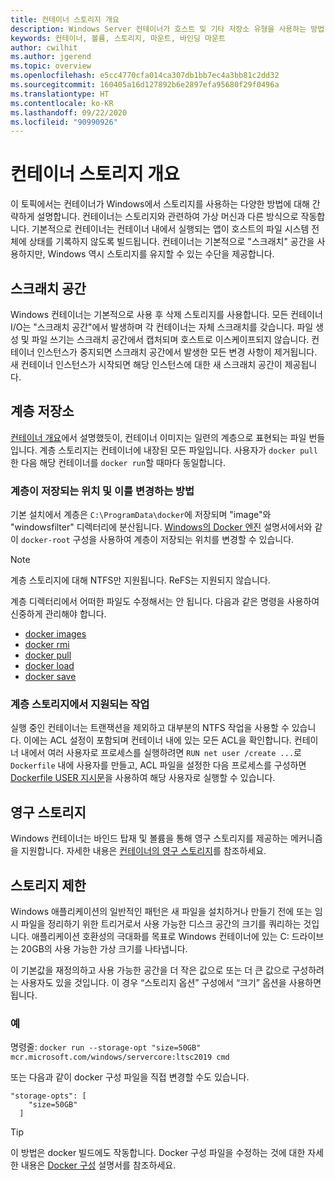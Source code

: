 ```yaml
---
title: 컨테이너 스토리지 개요
description: Windows Server 컨테이너가 호스트 및 기타 저장소 유형을 사용하는 방법
keywords: 컨테이너, 볼륨, 스토리지, 마운트, 바인딩 마운트
author: cwilhit
ms.author: jgerend
ms.topic: overview
ms.openlocfilehash: e5cc4770cfa014ca307db1bb7ec4a3bb81c2dd32
ms.sourcegitcommit: 160405a16d127892b6e2897efa95680f29f0496a
ms.translationtype: HT
ms.contentlocale: ko-KR
ms.lasthandoff: 09/22/2020
ms.locfileid: "90990926"
---
```

# <a name="container-storage-overview"></a>컨테이너 스토리지 개요

<!-- Great diagram would be great! -->

이 토픽에서는 컨테이너가 Windows에서 스토리지를 사용하는 다양한 방법에 대해 간략하게 설명합니다. 컨테이너는 스토리지와 관련하여 가상 머신과 다른 방식으로 작동합니다. 기본적으로 컨테이너는 컨테이너 내에서 실행되는 앱이 호스트의 파일 시스템 전체에 상태를 기록하지 않도록 빌드됩니다. 컨테이너는 기본적으로 "스크래치" 공간을 사용하지만, Windows 역시 스토리지를 유지할 수 있는 수단을 제공합니다.

## <a name="scratch-space"></a>스크래치 공간

Windows 컨테이너는 기본적으로 사용 후 삭제 스토리지를 사용합니다. 모든 컨테이너 I/O는 "스크래치 공간"에서 발생하며 각 컨테이너는 자체 스크래치를 갖습니다. 파일 생성 및 파일 쓰기는 스크래치 공간에서 캡처되며 호스트로 이스케이프되지 않습니다. 컨테이너 인스턴스가 중지되면 스크래치 공간에서 발생한 모든 변경 사항이 제거됩니다. 새 컨테이너 인스턴스가 시작되면 해당 인스턴스에 대한 새 스크래치 공간이 제공됩니다.

## <a name="layer-storage"></a>계층 저장소

[컨테이너 개요](../about/index.md)에서 설명했듯이, 컨테이너 이미지는 일련의 계층으로 표현되는 파일 번들입니다. 계층 스토리지는 컨테이너에 내장된 모든 파일입니다. 사용자가 `docker pull`한 다음 해당 컨테이너를 `docker run`할 때마다 동일합니다.

### <a name="where-layers-are-stored-and-how-to-change-it"></a>계층이 저장되는 위치 및 이를 변경하는 방법

기본 설치에서 계층은 `C:\ProgramData\docker`에 저장되며 "image"와 "windowsfilter" 디렉터리에 분산됩니다. [Windows의 Docker 엔진](../manage-docker/configure-docker-daemon.md) 설명서에서와 같이 `docker-root` 구성을 사용하여 계층이 저장되는 위치를 변경할 수 있습니다.

> [!NOTE]
> 계층 스토리지에 대해 NTFS만 지원됩니다. ReFS는 지원되지 않습니다.

계층 디렉터리에서 어떠한 파일도 수정해서는 안 됩니다. 다음과 같은 명령을 사용하여 신중하게 관리해야 합니다.

- [docker images](https://docs.docker.com/engine/reference/commandline/images/)
- [docker rmi](https://docs.docker.com/engine/reference/commandline/rmi/)
- [docker pull](https://docs.docker.com/engine/reference/commandline/pull/)
- [docker load](https://docs.docker.com/engine/reference/commandline/load/)
- [docker save](https://docs.docker.com/engine/reference/commandline/save/)

### <a name="supported-operations-in-layer-storage"></a>계층 스토리지에서 지원되는 작업

실행 중인 컨테이너는 트랜잭션을 제외하고 대부분의 NTFS 작업을 사용할 수 있습니다. 이에는 ACL 설정이 포함되며 컨테이너 내에 있는 모든 ACL을 확인합니다. 컨테이너 내에서 여러 사용자로 프로세스를 실행하려면 `RUN net user /create ...`로 `Dockerfile` 내에 사용자를 만들고, ACL 파일을 설정한 다음 프로세스를 구성하면 [Dockerfile USER 지시문](https://docs.docker.com/engine/reference/builder/#user)을 사용하여 해당 사용자로 실행할 수 있습니다.

## <a name="persistent-storage"></a>영구 스토리지

Windows 컨테이너는 바인드 탑재 및 볼륨을 통해 영구 스토리지를 제공하는 메커니즘을 지원합니다. 자세한 내용은 [컨테이너의 영구 스토리지](./persistent-storage.md)를 참조하세요.

## <a name="storage-limits"></a>스토리지 제한

Windows 애플리케이션의 일반적인 패턴은 새 파일을 설치하거나 만들기 전에 또는 임시 파일을 정리하기 위한 트리거로서 사용 가능한 디스크 공간의 크기를 쿼리하는 것입니다.  애플리케이션 호환성의 극대화를 목표로 Windows 컨테이너에 있는 C: 드라이브는 20GB의 사용 가능한 가상 크기를 나타냅니다.

이 기본값을 재정의하고 사용 가능한 공간을 더 작은 값으로 또는 더 큰 값으로 구성하려는 사용자도 있을 것입니다. 이 경우 “스토리지 옵션” 구성에서 “크기” 옵션을 사용하면 됩니다.

### <a name="examples"></a>예

명령줄: `docker run --storage-opt "size=50GB" mcr.microsoft.com/windows/servercore:ltsc2019 cmd`

또는 다음과 같이 docker 구성 파일을 직접 변경할 수도 있습니다.

```Docker Configuration File
"storage-opts": [
    "size=50GB"
  ]
```

> [!TIP]
> 이 방법은 docker 빌드에도 작동합니다. Docker 구성 파일을 수정하는 것에 대한 자세한 내용은 [Docker 구성](../manage-docker/configure-docker-daemon.md#configure-docker-with-a-configuration-file) 설명서를 참조하세요.